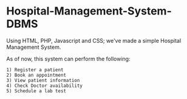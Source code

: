# Hospital-Management-System-DBMS
Using HTML, PHP, Javascript and CSS; we've made a simple Hospital Management System.

As of now, this system can perform the following:

    1) Register a patient
    2) Book an appointment
    3) View patient information
    4) Check Doctor availability
    5) Schedule a lab test
